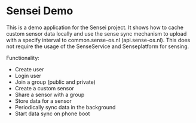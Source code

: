 # Sensei Demo

This is a demo application for the Sensei project.
It shows how to cache custom sensor data locally and use the sense sync mechanism to upload with a specify interval to common.sense-os.nl (api.sense-os.nl).
This does not require the usage of the SenseService and Senseplatform for sensing.

Functionality:  
* Create user
* Login user
* Join a group (public and private)
* Create a custom sensor
* Share a sensor with a group
* Store data for a sensor
* Periodically sync data in the background 
* Start data sync on phone boot
